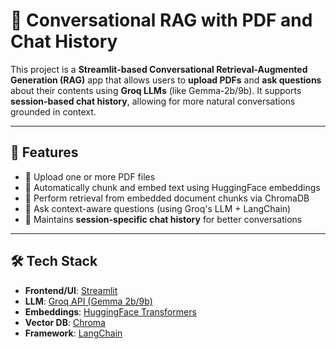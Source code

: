 # 🤖 Conversational RAG with PDF and Chat History

This project is a **Streamlit-based Conversational Retrieval-Augmented Generation (RAG)** app that allows users to **upload PDFs** and **ask questions** about their contents using **Groq LLMs** (like Gemma-2b/9b). It supports **session-based chat history**, allowing for more natural conversations grounded in context.

---

## 🚀 Features

- 📄 Upload one or more PDF files
- 🧠 Automatically chunk and embed text using HuggingFace embeddings
- 🔎 Perform retrieval from embedded document chunks via ChromaDB
- 💬 Ask context-aware questions (using Groq's LLM + LangChain)
- 🧵 Maintains **session-specific chat history** for better conversations

---

## 🛠️ Tech Stack

- **Frontend/UI**: [Streamlit](https://streamlit.io/)
- **LLM**: [Groq API (Gemma 2b/9b)](https://console.groq.com/)
- **Embeddings**: [HuggingFace Transformers](https://huggingface.co/)
- **Vector DB**: [Chroma](https://www.trychroma.com/)
- **Framework**: [LangChain](https://www.langchain.com/)
